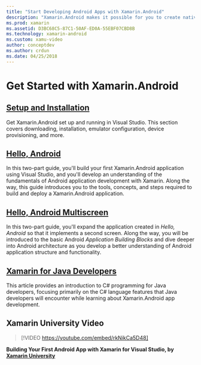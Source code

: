 ```yaml
---
title: "Start Developing Android Apps with Xamarin.Android"
description: "Xamarin.Android makes it possible for you to create native Android applications using the same UI controls as you would in Java, but with the flexibility and elegance of a modern language (C#), the power of the .NET Base Class Library (BCL), and a first-class IDE (Visual Studio) at your fingertips. This series introduces the basics of Xamarin.Android development. It takes you from setup and installation to building your first application."
ms.prod: xamarin
ms.assetid: D3BC68C5-87C1-50AF-ED0A-55EBF07CBD8B
ms.technology: xamarin-android
ms.custom: xamu-video
author: conceptdev
ms.author: crdun
ms.date: 04/25/2018
---
```


# Get Started with Xamarin.Android

## [Setup and Installation](~/android/get-started/installation/index.md)

Get Xamarin.Android set up and running in Visual Studio. This section
covers downloading, installation, emulator configuration, device
provisioning, and more.

## [Hello, Android](~/android/get-started/hello-android/index.md)

In this two-part guide, you'll build your first Xamarin.Android
application using Visual Studio, and you'll develop an understanding
of the fundamentals of Android application development with Xamarin.
Along the way, this guide introduces you to the tools, concepts,
and steps required to build and deploy a Xamarin.Android application.

## [Hello, Android Multiscreen](~/android/get-started/hello-android-multiscreen/index.md)

In this two-part guide, you'll expand the application created in
_Hello, Android_ so that it implements a second screen. Along the way,
you will be introduced to the basic Android *Application Building
Blocks* and dive deeper into Android architecture as you develop a
better understanding of Android application structure and
functionality.

## [Xamarin for Java Developers](~/android/get-started/java-developers.md)

This article provides an introduction to C# programming for Java
developers, focusing primarily on the C# language features that Java
developers will encounter while learning about Xamarin.Android app
development.

## Xamarin University Video

> [!VIDEO https://youtube.com/embed/rkNikCa5D48]

**Building Your First Android App with Xamarin for Visual Studio, by [Xamarin University](https://university.xamarin.com)**